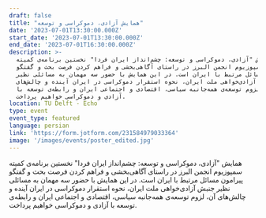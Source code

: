 ```yaml
---
draft: false
title: "همایش آزادی، دموکراسی و توسعه"
date: '2023-07-01T13:30:00.000Z'
start_date: '2023-07-01T13:30:00.000Z'
end_date: '2023-07-01T16:30:00.000Z'
description: >-
  همایش "آزادی، دموکراسی و توسعه: چشم‌انداز ایران فردا" نخستین برنامه‌ی کمیته
  سمپوزیوم انجمن البرز در راستای آگاهی‌بخشی و فراهم کردن فرصت بحث و گفتگو
  پیرامون مسائل مرتبط با ایران است. در این همایش با حضور سه مهمان به مسائلی نظیر
  جنبش آزادی‌خواهی ملت ایران، نحوه استقرار دموکراسی در ایران آینده و چالش‌های
  آن، لزوم توسعه‌ی همه‌جانبه سیاسی، اقتصادی و اجتماعی ایران و رابطه‌ی توسعه با
  آزادی و دموکراسی خواهیم پرداخت.
location: TU Delft - Echo
type: event
event_type: featured
language: persian
link: 'https://form.jotform.com/231584979033364'
image: '/images/events/poster_edited.jpg'
---
```


همایش "آزادی، دموکراسی و توسعه: چشم‌انداز ایران فردا" نخستین برنامه‌ی کمیته سمپوزیوم انجمن البرز در راستای آگاهی‌بخشی و فراهم کردن فرصت بحث و گفتگو پیرامون مسائل مرتبط با ایران است. در این همایش با حضور سه مهمان به مسائلی نظیر جنبش آزادی‌خواهی ملت ایران، نحوه استقرار دموکراسی در ایران آینده و چالش‌های آن، لزوم توسعه‌ی همه‌جانبه سیاسی، اقتصادی و اجتماعی ایران و رابطه‌ی توسعه با آزادی و دموکراسی خواهیم پرداخت.

